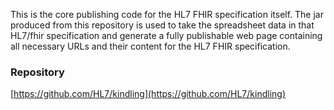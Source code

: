 This is the core publishing code for the HL7 FHIR specification itself. The jar produced from this repository is used to take the spreadsheet data in that HL7/fhir specification and generate a fully publishable web page containing all necessary URLs and their content for the HL7 FHIR specification.

### Repository
[https://github.com/HL7/kindling](https://github.com/HL7/kindling)